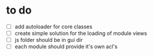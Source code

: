 to do
=====

- [ ] add autoloader for core classes
- [ ] create simple solution for the loading of module views
- [ ] js folder should be in gui dir
- [ ] each module should provide it's own acl's
